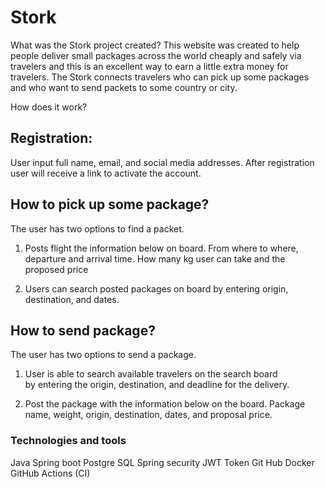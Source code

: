 # Stork
What was the Stork project created? 
This website was created to help people deliver small packages across 
the world cheaply and safely via travelers and this is an excellent way to earn a 
little extra money for travelers. The Stork connects travelers who can pick up some packages and 
who want to send packets to some country or city.

How does it work?

## Registration:
User input full name, email, and social media addresses.
After registration user will receive a link to activate the account.

## How to pick up some package?
The user has two options to find a packet.
1. Posts flight the information below on board. 
From where to where, departure and arrival time.
How many kg user can take and the proposed price

2. Users can search posted packages on board 
by entering origin, destination, and dates.

## How to send package?
The user has two options to send a package.
1. User is able to search available travelers on the search board  
by entering the origin, destination, and deadline for the delivery.

2. Post the package with the information below on the board.
Package name, weight, origin, destination, dates, and proposal price.

### Technologies and tools
Java 
Spring boot 
Postgre SQL
Spring security 
JWT Token
Git Hub
Docker 
GitHub Actions (CI)

